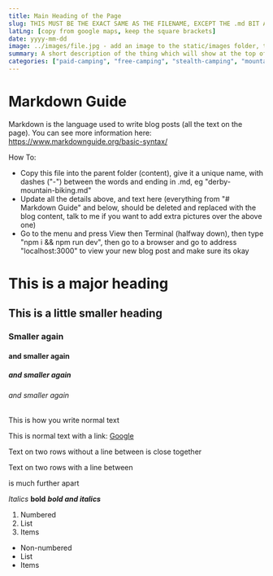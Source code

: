 ```yaml
---
title: Main Heading of the Page
slug: THIS MUST BE THE EXACT SAME AS THE FILENAME, EXCEPT THE .md BIT AT THE END
latLng: [copy from google maps, keep the square brackets]
date: yyyy-mm-dd
image: ../images/file.jpg - add an image to the static/images folder, then put its name here
summary: A short description of the thing which will show at the top of the blog post and in the blogs page
categories: ["paid-camping", "free-camping", "stealth-camping", "mountain-biking", "foodie", "other"] - delete these words and those which do not apply
---
```


# Markdown Guide

Markdown is the language used to write blog posts (all the text on the page). You can see more information here: https://www.markdownguide.org/basic-syntax/

How To: 

- Copy this file into the parent folder (content), give it a unique name, with dashes ("-") between the words and ending in .md, eg "derby-mountain-biking.md"
- Update all the details above, and text here (everything from "# Markdown Guide" and below, should be deleted and replaced with the blog content, talk to me if you want to add extra pictures over the above one)
- Go to the menu and press View then Terminal (halfway down), then type "npm i && npm run dev", then go to a browser and go to address "localhost:3000" to view your new blog post and make sure its okay



# This is a major heading
## This is a little smaller heading
### Smaller again
#### and smaller again
##### and smaller again
###### and smaller again

This is how you write normal text

This is normal text with a link: [Google](https://www.google.com)

Text on two rows without a line between
is close together

Text on two rows with a line between

is much further apart

*Italics* **bold** ***bold and italics***

1. Numbered
2. List
3. Items

- Non-numbered
- List
- Items

